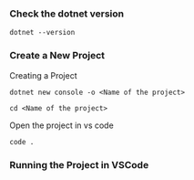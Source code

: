 ### Check the dotnet version

```shell
dotnet --version
```

### Create a New Project

Creating a Project

```shell
dotnet new console -o <Name of the project>
```

```shell
cd <Name of the project>
```

Open the project in vs code
```shell
code .
```

### Running the Project in VSCode